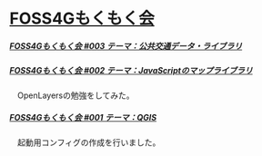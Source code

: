 # [FOSS4Gもくもく会](https://www.osgeo.jp/)
##### [FOSS4Gもくもく会 #003 テーマ：公共交通データ・ライブラリ]()
##### [FOSS4Gもくもく会 #002 テーマ：JavaScriptのマップライブラリ](https://yamamoto-ryuzo.github.io/openlayers-map/)
　OpenLayersの勉強をしてみた。
##### [FOSS4Gもくもく会 #001 テーマ：QGIS](https://github.com/yamamoto-ryuzo/yr-qgis-portable-launcher2/issues/2)
　起動用コンフィグの作成を行いました。

